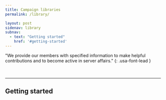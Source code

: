 ```yaml
---
title: Campaign libraries
permalink: /library/

layout: post
sidenav: library
subnav:
  - text: "Getting started"
    href: '#getting-started'
---
```


"We provide our members with specified information to make helpful contributions and to become active in server affairs."
{: .usa-font-lead }

<hr style="margin-top: 3rem;">

## Getting started
